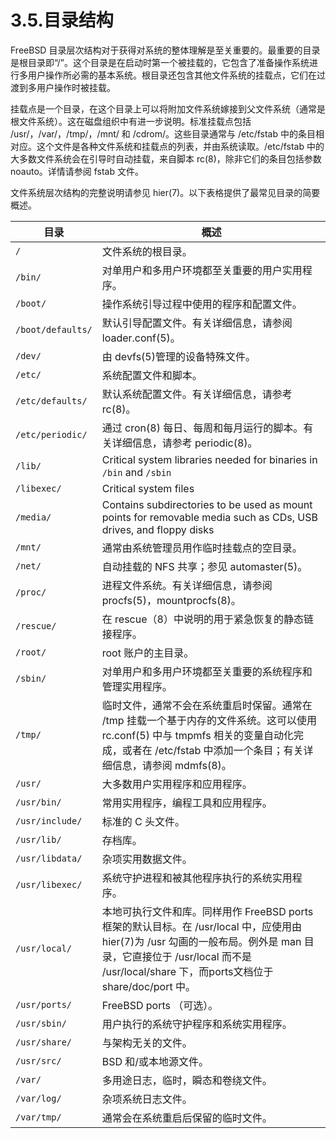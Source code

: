 # 3.5.目录结构

FreeBSD 目录层次结构对于获得对系统的整体理解是至关重要的。最重要的目录是根目录即“/”。这个目录是在启动时第一个被挂载的，它包含了准备操作系统进行多用户操作所必需的基本系统。根目录还包含其他文件系统的挂载点，它们在过渡到多用户操作时被挂载。

挂载点是一个目录，在这个目录上可以将附加文件系统嫁接到父文件系统（通常是根文件系统）。这在磁盘组织中有进一步说明。标准挂载点包括 /usr/，/var/，/tmp/，/mnt/ 和 /cdrom/。这些目录通常与 /etc/fstab 中的条目相对应。这个文件是各种文件系统和挂载点的列表，并由系统读取。/etc/fstab 中的大多数文件系统会在引导时自动挂载，来自脚本 rc(8)，除非它们的条目包括参数 noauto。详情请参阅 fstab 文件。

文件系统层次结构的完整说明请参见 hier(7)。以下表格提供了最常见目录的简要概述。

| 目录 | 概述                                                                                                                                                                                                                         |
| ------ | ------------ |
| `/`     | 文件系统的根目录。                                                                                                                                                                                             |
| `/bin/`     | 对单用户和多用户环境都至关重要的用户实用程序。                                                                                                                                                                 |
| `/boot/`     | 操作系统引导过程中使用的程序和配置文件。                                                                                                                                                                       |
| `/boot/defaults/`     | 默认引导配置文件。有关详细信息，请参阅 loader.conf(5)。                                                                                                                                                        |
| `/dev/`     | 由 devfs(5)管理的设备特殊文件。                                                                                                                                                                                |
| `/etc/`     | 系统配置文件和脚本。                                                                                                                                                                                           |
| `/etc/defaults/`     | 默认系统配置文件。有关详细信息，请参考 rc(8)。                                                                                                                                                                 |
| `/etc/periodic/`     | 通过 cron(8) 每日、每周和每月运行的脚本。有关详细信息，请参考 periodic(8)。                                                                                                                                    |
| `/lib/`     | Critical system libraries needed for binaries in `/bin` and `/sbin`                                                                                                                                                                        |
| `/libexec/`     | Critical system files                                                                                                                                                                                                         |
| `/media/`     | Contains subdirectories to be used as mount points for removable media such as CDs, USB drives, and floppy disks                                                                                                              |
| `/mnt/`     | 通常由系统管理员用作临时挂载点的空目录。                                                                                                                                                                       |
| `/net/`     | 自动挂载的 NFS 共享；参见 automaster(5)。                                                                                                                                                                      |
| `/proc/`     | 进程文件系统。有关详细信息，请参阅 procfs(5)，mountprocfs(8)。                                                                                                                                                 |
| `/rescue/`     | 在 rescue（8）中说明的用于紧急恢复的静态链接程序。                                                                                                                                                             |
| `/root/`     | root 账户的主目录。                                                                                                                                                                                            |
| `/sbin/`     | 对单用户和多用户环境都至关重要的系统程序和管理实用程序。                                                                                                                                                       |
| `/tmp/`     | 临时文件，通常不会在系统重启时保留。通常在 /tmp 挂载一个基于内存的文件系统。这可以使用 rc.conf(5) 中与 tmpmfs 相关的变量自动化完成，或者在 /etc/fstab 中添加一个条目；有关详细信息，请参阅 mdmfs(8)。      |
| `/usr/`     | 大多数用户实用程序和应用程序。                                                                                                                                                                                 |
| `/usr/bin/`     | 常用实用程序，编程工具和应用程序。                                                                                                                                                                             |
| `/usr/include/`     | 标准的 C 头文件。                                                                                                                                                                                            |
| `/usr/lib/`     | 存档库。                                                                                                                                                                                                       |
| `/usr/libdata/`     | 杂项实用数据文件。                                                                                                                                                                                             |
| `/usr/libexec/`     | 系统守护进程和被其他程序执行的系统实用程序。                                                                                                                                                                   |
| `/usr/local/`     | 本地可执行文件和库。同样用作 FreeBSD ports框架的默认目标。在 /usr/local 中，应使用由 hier(7)为 /usr 勾画的一般布局。例外是 man 目录，它直接位于 /usr/local 而不是 /usr/local/share 下，而ports文档位于 share/doc/port 中。|
| `/usr/ports/`     | FreeBSD ports （可选）。                                                                                                                                                                                    |
| `/usr/sbin/`     | 用户执行的系统守护程序和系统实用程序。                                                                                                                                                                         |
| `/usr/share/`     | 与架构无关的文件。                                                                                                                                                                                         |
| `/usr/src/`     | BSD 和/或本地源文件。                                                                                                                                                                                          |
| `/var/`     | 多用途日志，临时，瞬态和卷绕文件。                                                                                                                                                                             |
| `/var/log/`     | 杂项系统日志文件。                                                                                                                                                                                             |
| `/var/tmp/`     | 通常会在系统重启后保留的临时文件。                                                                                                                                                                             |
